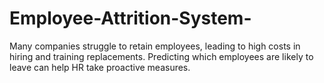 # Employee-Attrition-System-
Many companies struggle to retain employees, leading to high costs in hiring and training replacements. Predicting which employees are likely to leave can help HR take proactive measures.
